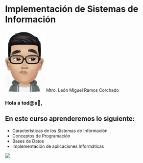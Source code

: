 # Implementación de Sistemas de Información 
<img src="./Images/leon.jpg" width="130" height="200" />  Mtro. León Miguel Ramos Corchado

### Hola a tod@s👋,

## En este curso aprenderemos lo siguiente:
* Características de los Sistemas de Información
* Conceptos de Programación
* Bases de Datos
* Implementación de aplicaciones Informáticas

![](./Images/header.jpg)

